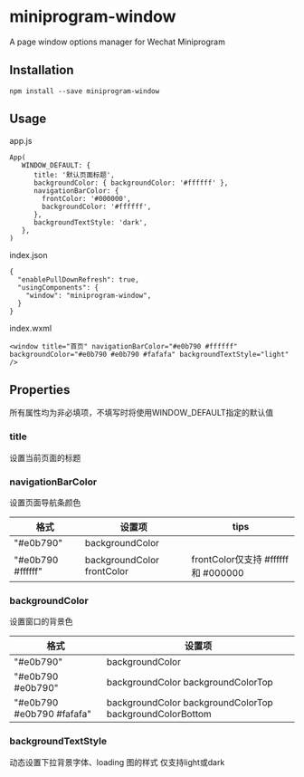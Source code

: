# miniprogram-window
A page window options manager for Wechat Miniprogram  

## Installation
```
npm install --save miniprogram-window
```
## Usage
app.js
```
App(
   WINDOW_DEFAULT: {
      title: '默认页面标题',
      backgroundColor: { backgroundColor: '#ffffff' },
      navigationBarColor: {
        frontColor: '#000000',
        backgroundColor: '#ffffff',
      },
      backgroundTextStyle: 'dark',
   },
)
```
index.json
```
{
  "enablePullDownRefresh": true,
  "usingComponents": {
    "window": "miniprogram-window",
  }
}
```
index.wxml
```
<window title="首页" navigationBarColor="#e0b790 #ffffff" backgroundColor="#e0b790 #e0b790 #fafafa" backgroundTextStyle="light" />
```

## Properties
所有属性均为非必填项，不填写时将使用WINDOW_DEFAULT指定的默认值
### title
设置当前页面的标题

### navigationBarColor
设置页面导航条颜色

格式 | 设置项   | tips
----| ------  |---
"#e0b790" | backgroundColor
"#e0b790 #ffffff" | backgroundColor frontColor | frontColor仅支持 #ffffff 和 #000000

### backgroundColor
设置窗口的背景色

格式 | 设置项  
----| ------  
"#e0b790" | backgroundColor
"#e0b790 #e0b790" | backgroundColor backgroundColorTop
"#e0b790 #e0b790 #fafafa" | backgroundColor backgroundColorTop backgroundColorBottom

### backgroundTextStyle
动态设置下拉背景字体、loading 图的样式
仅支持light或dark
